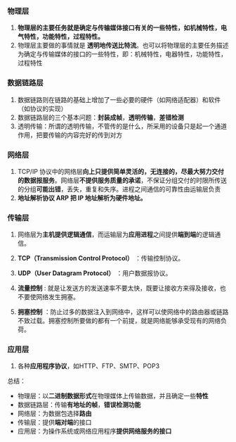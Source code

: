 ### 物理层

1. **物理层的主要任务就是确定与传输媒体接口有关的一些特性，如机械特性，电气特性，功能特性，过程特性。**
2. 物理层主要做的事情就是 **透明地传送比特流**。也可以将物理层的主要任务描述为确定与传输媒体的接口的一些特性，即：机械特性，电器特性，功能特性，过程特性

### 数据链路层

1. 数据链路则在链路的基础上增加了一些必要的硬件（如网络适配器）和软件（如协议的实现）
2. 数据链路层的三个基本问题：**封装成帧**，**透明传输**，**差错检测**
3. 透明传输：所谓的透明传输，不管传的是什么，所采用的设备只是起一个通道作用，把要传输的内容完好的传到对方

### 网络层

1. TCP/IP 协议中的网络层**向上只提供简单灵活的，无连接的，尽最大努力交付的数据报服务**。网络层**不提供服务质量的承诺**，不保证分组交付的时限所传送的分组**可能出错**，丢失，重复和失序。进程之间通信的可靠性由运输层负责
2. **地址解析协议 ARP 把 IP 地址解析为硬件地址。**

### 传输层

1. 网络层为**主机提供逻辑通信**，而运输层为**应用进程**之间提供**端到端**的逻辑通信。
2. **TCP（Transmission Control Protocol）** ：传输控制协议。
3. **UDP（User Datagram Protocol）** ：用户数据报协议。

3. **流量控制** : 就是让发送方的发送速率不要太快，既要让接收方来得及接收，也不要使网络发生拥塞。

4. **拥塞控制** ：防止过多的数据注入到网络中，这样可以使网络中的路由器或链路不致过载。拥塞控制所要做的都有一个前提，就是网络能够承受现有的网络负荷。

### 应用层

1. 各种**应用程序协议**，如HTTP、FTP、SMTP、POP3



总结：

* 物理层：以**二进制数据形式**在物理媒体上传输数据，并且确定一些**特性**
* 数据链路层：传输**有地址的帧**，**错误检测功能**
* 网络层：为数据包选择**路由**
* 传输层：提供**端对端**的接口
* 应用层：为操作系统或网络应用程序**提供网络服务的接口**
